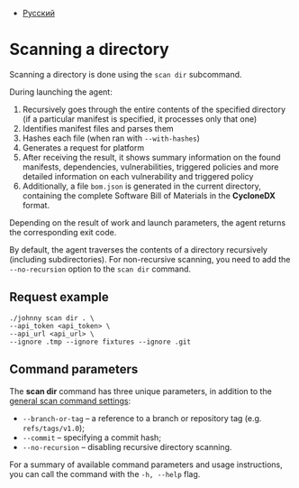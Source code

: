- [Русский](../../agent/scan-dir/)

# Scanning a directory

Scanning a directory is done using the `scan dir` subcommand.

During launching the agent:

1. Recursively goes through the entire contents of the specified directory (if a particular manifest is specified, it processes only that one)
1. Identifies manifest files and parses them
1. Hashes each file (when ran with `--with-hashes`)
1. Generates a request for platform
1. After receiving the result, it shows summary information on the found manifests, dependencies, vulnerabilities, triggered policies and more detailed information on each vulnerability and triggered policy
1. Additionally, a file `bom.json` is generated in the current directory, containing the complete Software Bill of Materials in the **CycloneDX** format.

Depending on the result of work and launch parameters, the agent returns the corresponding exit code.

By default, the agent traverses the contents of a directory recursively (including subdirectories). For non-recursive scanning, you need to add the `--no-recursion` option to the `scan dir` command.

## Request example

```
./johnny scan dir . \
--api_token <api_token> \
--api_url <api_url> \
--ignore .tmp --ignore fixtures --ignore .git
```

## Command parameters

The **scan dir** command has three unique parameters, in addition to the [general scan command settings](/agent/scan.en/#launch-options):

- `--branch-or-tag` – a reference to a branch or repository tag (e.g. `refs/tags/v1.0`);
- `--commit` – specifying a commit hash;
- `--no-recursion` – disabling recursive directory scanning.

For a summary of available command parameters and usage instructions, you can call the command with the `-h, --help` flag.
